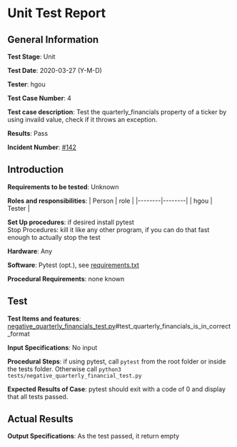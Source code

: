# Unit Test Report
## General Information
**Test Stage**: Unit  

**Test Date**: 2020-03-27 (Y-M-D)  

**Tester**: hgou 

**Test Case Number**: 4   

**Test case description**: Test the quarterly_financials property of a ticker by using invaild value, check if it throws an exception.      

**Results**: Pass  

**Incident Number**: [#142](https://github.com/ranaroussi/yfinance/issues/142)  

## Introduction

**Requirements to be tested**: Unknown  

**Roles and responsibilities**:
| Person | role   |
|--------|--------|
| hgou | Tester |

**Set Up procedures**: if desired install pytest  
Stop Procedures: kill it like any other program, if you can do that fast enough to actually stop the test  

**Hardware**: Any

**Software**: Pytest (opt.), see [requirements.txt](/requirements.txt)  

**Procedural Requirements**: none known

## Test
**Test Items and features**: [negative_quarterly_financials_test.py](/tests/negative_quarterly_financial_test.py)#test_quarterly_financials_is_in_correct_format  

**Input Specifications**: No input  

**Procedural Steps**: if using pytest, call `pytest` from the root folder or inside the tests folder. Otherwise call `python3 tests/negative_quarterly_financial_test.py`  

**Expected Results of Case**: pytest should exit with a code of 0 and display that all tests passed.

## Actual Results
**Output Specifications**: As the test passed, it return empty
